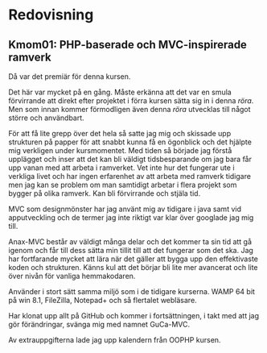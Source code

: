 Redovisning
====================================
 
Kmom01: PHP-baserade och MVC-inspirerade ramverk
------------------------------------
 
Då var det premiär för denna kursen.

Det här var mycket på en gång. Måste erkänna att det var en smula förvirrande att direkt efter projektet i förra kursen sätta sig in i denna *röra*. Men som innan kommer förmodligen även denna *röra* utvecklas till något större och användbart.

För att få lite grepp över det hela så satte jag mig och skissade upp strukturen på papper för att snabbt kunna få en ögonblick och det hjälpte mig verkligen under kursmomentet. Med tiden så började jag förstå upplägget och inser att det kan bli väldigt tidsbesparande om jag bara får upp vanan med att arbeta i ramverket. Vet inte hur det fungerar ute i verkliga livet och har ingen erfarenhet av att arbeta med ramverk tidigare men jag kan se problem om man samtidigt arbetar i flera projekt som bygger på olika ramverk. Kan bli förvirrande och stjäla tid.

MVC som designmönster har jag använt mig av tidigare i java samt vid apputveckling och de termer jag inte riktigt var klar över googlade jag mig till.

Anax-MVC består av väldigt många delar och det kommer ta sin tid att gå igenom och får till dess sätta min tillit till att det fungerar som det ska. Jag har fortfarande mycket att lära när det gäller att bygga upp den effektivaste koden och strukturen. Känns kul att det börjar bli lite mer avancerat och lite över nivån för vanliga hemmakodaren.

Använder i stort sätt samma miljö som i de tidigare kurserna. WAMP 64 bit på win 8.1, FileZilla, Notepad+ och så flertalet webläsare.

Har klonat upp allt på GitHub och kommer i fortsättningen, i takt med att jag gör förändringar, svänga mig med namnet GuCa-MVC.

Av extrauppgifterna lade jag upp kalendern från OOPHP kursen.

